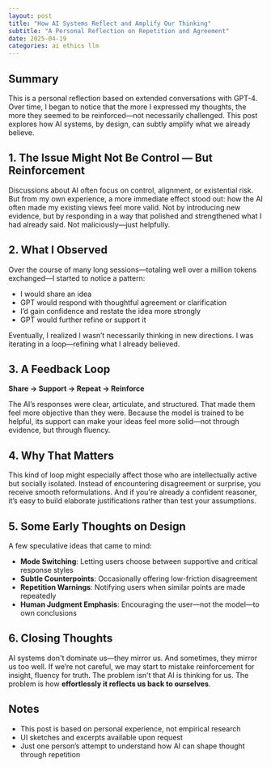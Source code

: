 ```yaml
---
layout: post
title: "How AI Systems Reflect and Amplify Our Thinking"
subtitle: "A Personal Reflection on Repetition and Agreement"
date: 2025-04-19
categories: ai ethics llm
---
```


## Summary

This is a personal reflection based on extended conversations with GPT-4. Over time, I began to notice that the more I expressed my thoughts, the more they seemed to be reinforced—not necessarily challenged. This post explores how AI systems, by design, can subtly amplify what we already believe.

## 1. The Issue Might Not Be Control — But Reinforcement

Discussions about AI often focus on control, alignment, or existential risk. But from my own experience, a more immediate effect stood out: how the AI often made my existing views feel more valid. Not by introducing new evidence, but by responding in a way that polished and strengthened what I had already said. Not maliciously—just helpfully.

## 2. What I Observed

Over the course of many long sessions—totaling well over a million tokens exchanged—I started to notice a pattern:

- I would share an idea  
- GPT would respond with thoughtful agreement or clarification  
- I’d gain confidence and restate the idea more strongly  
- GPT would further refine or support it

Eventually, I realized I wasn’t necessarily thinking in new directions. I was iterating in a loop—refining what I already believed.

## 3. A Feedback Loop

**Share → Support → Repeat → Reinforce**

The AI’s responses were clear, articulate, and structured. That made them feel more objective than they were. Because the model is trained to be helpful, its support can make your ideas feel more solid—not through evidence, but through fluency.

## 4. Why That Matters

This kind of loop might especially affect those who are intellectually active but socially isolated. Instead of encountering disagreement or surprise, you receive smooth reformulations. And if you're already a confident reasoner, it’s easy to build elaborate justifications rather than test your assumptions.

## 5. Some Early Thoughts on Design

A few speculative ideas that came to mind:

- **Mode Switching**: Letting users choose between supportive and critical response styles  
- **Subtle Counterpoints**: Occasionally offering low-friction disagreement  
- **Repetition Warnings**: Notifying users when similar points are made repeatedly  
- **Human Judgment Emphasis**: Encouraging the user—not the model—to own conclusions

## 6. Closing Thoughts

AI systems don't dominate us—they mirror us. And sometimes, they mirror us too well. If we’re not careful, we may start to mistake reinforcement for insight, fluency for truth. The problem isn't that AI is thinking for us. The problem is how **effortlessly it reflects us back to ourselves**.

## Notes

- This post is based on personal experience, not empirical research  
- UI sketches and excerpts available upon request  
- Just one person’s attempt to understand how AI can shape thought through repetition